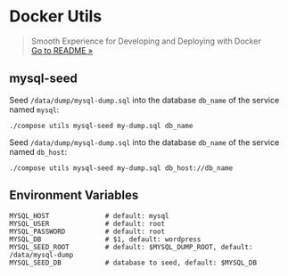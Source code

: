 # Docker Utils
> Smooth Experience for Developing and Deploying with Docker  
> [Go to README &raquo;](../../README.md)



## mysql-seed

Seed `/data/dump/mysql-dump.sql` into the database `db_name` of the service named `mysql`:

```
./compose utils mysql-seed my-dump.sql db_name
```

Seed `/data/dump/mysql-dump.sql` into the database `db_name` of the service named `db_host`:

```
./compose utils mysql-seed my-dump.sql db_host://db_name
```

## Environment Variables

```
MYSQL_HOST              # default: mysql
MYSQL_USER              # default: root
MYSQL_PASSWORD          # default: root
MYSQL_DB                # $1, default: wordpress
MYSQL_SEED_ROOT         # default: $MYSQL_DUMP_ROOT, default: /data/mysql-dump
MYSQL_SEED_DB           # database to seed, default: $MYSQL_DB
```
